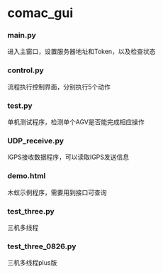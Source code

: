 # comac_gui
### main.py
进入主窗口，设置服务器地址和Token，以及检查状态

### control.py
流程执行控制界面，分别执行5个动作

### test.py
单机测试程序，检测单个AGV是否能完成相应操作

### UDP_receive.py
IGPS接收数据程序，可以读取IGPS发送信息

### demo.html
木蚁示例程序，需要用到接口可查询

### test_three.py
三机多线程

### test_three_0826.py
三机多线程plus版
